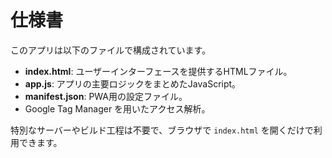# 仕様書

このアプリは以下のファイルで構成されています。

- **index.html**: ユーザーインターフェースを提供するHTMLファイル。
- **app.js**: アプリの主要ロジックをまとめたJavaScript。
- **manifest.json**: PWA用の設定ファイル。
- Google Tag Manager を用いたアクセス解析。

特別なサーバーやビルド工程は不要で、ブラウザで `index.html` を開くだけで利用できます。
